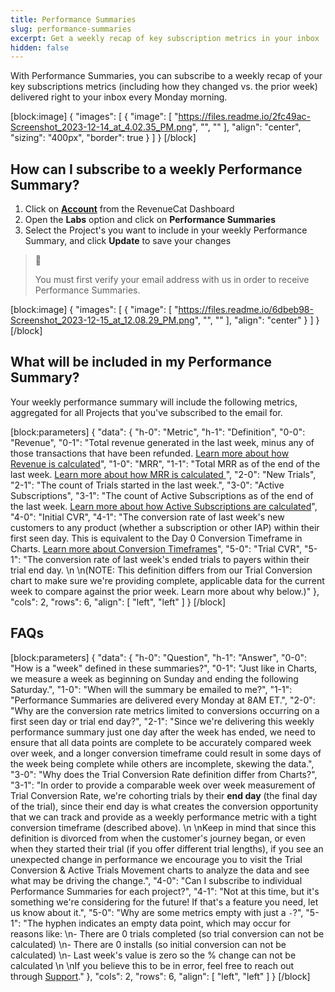 ```yaml
---
title: Performance Summaries
slug: performance-summaries
excerpt: Get a weekly recap of key subscription metrics in your inbox
hidden: false
---
```

With Performance Summaries, you can subscribe to a weekly recap of your key subscriptions metrics (including how they changed vs. the prior week) delivered right to your inbox every Monday morning.

[block:image]
{
  "images": [
    {
      "image": [
        "https://files.readme.io/2fc49ac-Screenshot_2023-12-14_at_4.02.35_PM.png",
        "",
        ""
      ],
      "align": "center",
      "sizing": "400px",
      "border": true
    }
  ]
}
[/block]


## How can I subscribe to a weekly Performance Summary?

1. Click on [**Account**](https://app.revenuecat.com/settings/account) from the RevenueCat Dashboard
2. Open the **Labs** option and click on **Performance Summaries**
3. Select the Project's you want to include in your weekly Performance Summary, and click **Update** to save your changes

> 📘 
> 
> You must first verify your email address with us in order to receive Performance Summaries.

[block:image]
{
  "images": [
    {
      "image": [
        "https://files.readme.io/6dbeb98-Screenshot_2023-12-15_at_12.08.29_PM.png",
        "",
        ""
      ],
      "align": "center"
    }
  ]
}
[/block]


## What will be included in my Performance Summary?

Your weekly performance summary will include the following metrics, aggregated for all Projects that you've subscribed to the email for.

[block:parameters]
{
  "data": {
    "h-0": "Metric",
    "h-1": "Definition",
    "0-0": "Revenue",
    "0-1": "Total revenue generated in the last week, minus any of those transactions that have been refunded. [Learn more about how Revenue is calculated](https://www.revenuecat.com/docs/revenue-chart)",
    "1-0": "MRR",
    "1-1": "Total MRR as of the end of the last week. [Learn more about how MRR is calculated ](https://www.revenuecat.com/docs/monthly-recurring-revenue-mrr-chart)",
    "2-0": "New Trials",
    "2-1": "The count of Trials started in the last week.",
    "3-0": "Active Subscriptions",
    "3-1": "The count of Active Subscriptions as of the end of the last week. [Learn more about how Active Subscriptions are calculated](https://www.revenuecat.com/docs/active-subscriptions-chart)",
    "4-0": "Initial CVR",
    "4-1": "The conversion rate of last week's new customers to any product (whether a subscription or other IAP) within their first seen day. This is equivalent to the Day 0 Conversion Timeframe in Charts. [Learn more about Conversion Timeframes](https://www.revenuecat.com/docs/charts-feature-incomplete-periods#conversion-timeframe-in-conversion-charts)",
    "5-0": "Trial CVR",
    "5-1": "The conversion rate of last week's ended trials to payers within their trial end day.  \n  \n(NOTE: This definition differs from our Trial Conversion chart to make sure we're providing complete, applicable data for the current week to compare against the prior week. Learn more about why below.)"
  },
  "cols": 2,
  "rows": 6,
  "align": [
    "left",
    "left"
  ]
}
[/block]


## FAQs

[block:parameters]
{
  "data": {
    "h-0": "Question",
    "h-1": "Answer",
    "0-0": "How is a \"week\" defined in these summaries?",
    "0-1": "Just like in Charts, we measure a week as beginning on Sunday and ending the following Saturday.",
    "1-0": "When will the summary be emailed to me?",
    "1-1": "Performance Summaries are delivered every Monday at 8AM ET.",
    "2-0": "Why are the conversion rate metrics limited to conversions occurring on a first seen day or trial end day?",
    "2-1": "Since we're delivering this weekly performance summary just one day after the week has ended, we need to ensure that all data points are complete to be accurately compared week over week, and a longer conversion timeframe could result in some days of the week being complete while others are incomplete, skewing the data.",
    "3-0": "Why does the Trial Conversion Rate definition differ from Charts?",
    "3-1": "In order to provide a comparable week over week measurement of Trial Conversion Rate, we're cohorting trials by their **end day** (the final day of the trial), since their end day is what creates the conversion opportunity that we can track and provide as a weekly performance metric with a tight conversion timeframe (described above).  \n  \nKeep in mind that since this definition is divorced from when the customer's journey began, or even when they started their trial (if you offer different trial lengths), if you see an unexpected change in performance we encourage you to visit the Trial Conversion & Active Trials Movement charts to analyze the data and see what may be driving the change.",
    "4-0": "Can I subscribe to individual Performance Summaries for each project?",
    "4-1": "Not at this time, but it's something we're considering for the future! If that's a feature you need, let us know about it.",
    "5-0": "Why are some metrics empty with just a `-`?",
    "5-1": "The hyphen indicates an empty data point, which may occur for reasons like:  \n- There are 0 trials completed (so trial conversion can not be calculated)  \n- There are 0 installs (so initial conversion can not be calculated)  \n- Last week's value is zero so the % change can not be calculated  \n  \nIf you believe this to be in error, feel free to reach out through [Support](https://app.revenuecat.com/settings/support)."
  },
  "cols": 2,
  "rows": 6,
  "align": [
    "left",
    "left"
  ]
}
[/block]

